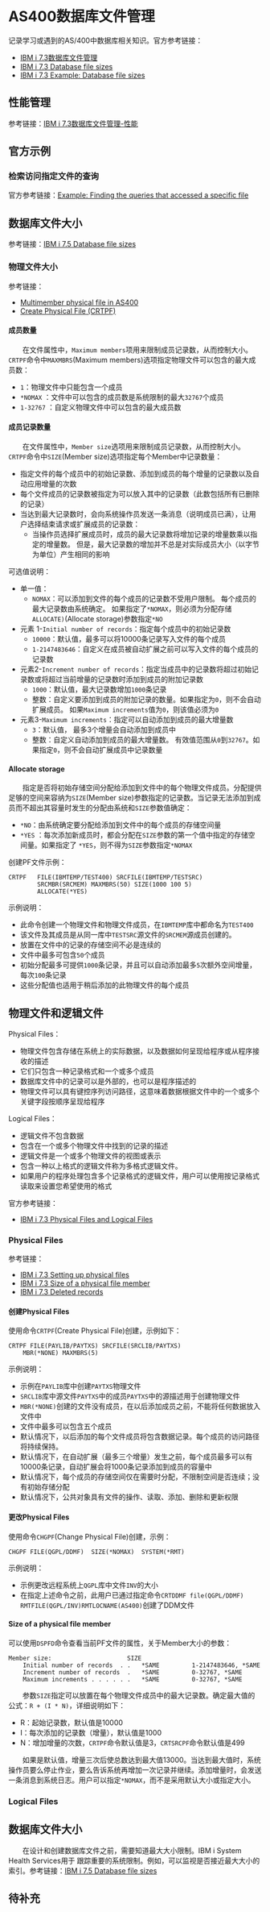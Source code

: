 # AS400数据库文件管理
记录学习或遇到的AS/400中数据库相关知识。官方参考链接：
- [IBM i 7.3数据库文件管理](https://www.ibm.com/docs/zh/i/7.3?topic=systems-database-file-management)
- [IBM i 7.3 Database file sizes](https://www.ibm.com/docs/en/i/7.3?topic=concepts-database-file-sizes)
- [IBM i 7.3 Example: Database file sizes](https://www.ibm.com/docs/en/i/7.3?topic=sizes-example-database-file)

## 性能管理
参考链接：[IBM i 7.3数据库文件管理-性能](https://www.ibm.com/docs/zh/i/7.3?topic=management-performance)
## 官方示例
### 检索访问指定文件的查询
官方参考链接：[Example: Finding the queries that accessed a specific file](https://www.ibm.com/docs/en/i/7.2?topic=ssw_ibm_i_72/rzate/rzatefindqueryex.htm)
## 数据库文件大小
参考链接：[IBM i 7.5 Database file sizes](https://www.ibm.com/docs/zh/i/7.5?topic=concepts-database-file-sizes)
### 物理文件大小
参考链接：
- [Multimember physical file in AS400](https://www.as400andsqltricks.com/2021/11/multimember-physical-file-in-as400.html#:~:text=You%20need%20to%20set%20this%20MAXMBRS%20parameter%20to,of%2032767%20members.%20MAXMBRS%20parameter%20on%20CRTPF%20command)
- [Create Physical File  (CRTPF)](https://www.ibm.com/docs/zh/i/7.5?topic=ssw_ibm_i_75/cl/crtpf.htm)

#### 成员数量
&#8195;&#8195;在文件属性中，`Maximum members`项用来限制成员记录数，从而控制大小。`CRTPF`命令中`MAXMBRS`(Maximum members)选项指定物理文件可以包含的最大成员数：
- `1`：物理文件中只能包含一个成员
- `*NOMAX`  ：文件中可以包含的成员数是系统限制的最大`32767`个成员
- `1-32767`  ：自定义物理文件中可以包含的最大成员数

#### 成员记录数量
&#8195;&#8195;在文件属性中，`Member size`选项用来限制成员记录数，从而控制大小。`CRTPF`命令中`SIZE`(Member size)选项指定每个Member中记录数量：
- 指定文件的每个成员中的初始记录数、添加到成员的每个增量的记录数以及自动应用增量的次数
- 每个文件成员的记录数被指定为可以放入其中的记录数（此数包括所有已删除的记录）
- 当达到最大记录数时，会向系统操作员发送一条消息（说明成员已满），让用户选择结束请求或扩展成员的记录数：
  - 当操作员选择扩展成员时，成员的最大记录数将增加记录的增量数乘以指定的增量数。 但是，最大记录数的增加并不总是对实际成员大小（以字节为单位）产生相同的影响

可选值说明：
- 单一值：
  - `NOMAX`：可以添加到文件的每个成员的记录数不受用户限制。 每个成员的最大记录数由系统确定。 如果指定了`*NOMAX`，则必须为分配存储 `ALLOCATE)`(Allocate storage)参数指定`*NO`
- 元素 1-`Initial number of records`：指定每个成员中的初始记录数
  - `10000`：默认值，最多可以将10000条记录写入文件的每个成员
  - `1-2147483646`：自定义在成员被自动扩展之前可以写入文件的每个成员的记录数
- 元素2-`Increment number of records`：指定当成员中的记录数将超过初始记录数或将超过当前增量的记录数时添加到成员的附加记录数
  - `1000`：默认值，最大记录数增加`1000`条记录
  - 整数：自定义要添加到成员的附加记录的数量。如果指定为`0`，则不会自动扩展成员。 如果`Maximum increments`值为`0`，则该值必须为`0`
- 元素3-`Maximum increments`：指定可以自动添加到成员的最大增量数
  - `3`：默认值， 最多3个增量会自动添加到成员中
  - 整数：自定义自动添加到成员的最大增量数。 有效值范围从`0`到`32767`。如果指定`0`，则不会自动扩展成员中记录数量

#### Allocate storage
&#8195;&#8195;指定是否将初始存储空间分配给添加到文件中的每个物理文件成员。分配提供足够的空间来容纳为`SIZE`(Member size)参数指定的记录数。当记录无法添加到成员而不超出其容量时发生的分配由系统和`SIZE`参数值确定：
- `*NO`：由系统确定要分配给添加到文件中的每个成员的存储空间量
- `*YES` ：每次添加新成员时，都会分配在`SIZE`参数的第一个值中指定的存储空间量。如果指定了 `*YES`，则不得为`SIZE`参数指定`*NOMAX`

创建PF文件示例：
```
CRTPF   FILE(IBMTEMP/TEST400) SRCFILE(IBMTEMP/TESTSRC)
        SRCMBR(SRCMEM) MAXMBRS(50) SIZE(1000 100 5)
        ALLOCATE(*YES)
```
示例说明：
- 此命令创建一个物理文件和物理文件成员，在`IBMTEMP`库中都命名为`TEST400`
- 该文件及其成员是从同一库中`TESTSRC`源文件的`SRCMEM`源成员创建的。
- 放置在文件中的记录的存储空间不必是连续的
- 文件中最多可包含`50`个成员
- 初始分配最多可提供`1000`条记录，并且可以自动添加最多`5`次额外空间增量，每次`100`条记录
- 这些分配值也适用于稍后添加的此物理文件的每个成员

## 物理文件和逻辑文件
Physical Files：
- 物理文件包含存储在系统上的实际数据，以及数据如何呈现给程序或从程序接收的描述
- 它们只包含一种记录格式和一个或多个成员
- 数据库文件中的记录可以是外部的，也可以是程序描述的
- 物理文件可以具有键控序列访问路径，这意味着数据根据文件中的一个或多个关键字段按顺序呈现给程序

Logical Files：
- 逻辑文件不包含数据
- 包含在一个或多个物理文件中找到的记录的描述
- 逻辑文件是一个或多个物理文件的视图或表示
- 包含一种以上格式的逻辑文件称为多格式逻辑文件。
- 如果用户的程序处理包含多个记录格式的逻辑文件，用户可以使用按记录格式读取来设置您希望使用的格式

官方参考链接：
- [IBM i 7.3 Physical Files and Logical Files](https://www.ibm.com/docs/zh/i/7.3?topic=files-physical-logical)

### Physical Files
参考链接：
- [IBM i 7.3 Setting up physical files](https://www.ibm.com/docs/zh/ssw_ibm_i_73/dbp/rbafophysf.htm)
- [IBM i 7.3 Size of a physical file member](https://www.ibm.com/docs/zh/i/7.3?topic=attributes-size-physical-file-member)
- [IBM i 7.3 Deleted records](https://www.ibm.com/docs/zh/i/7.3?topic=attributes-deleted-records)

#### 创建Physical Files
使用命令`CRTPF`(Create Physical File)创建，示例如下：
```
CRTPF FILE(PAYLIB/PAYTXS) SRCFILE(SRCLIB/PAYTXS)
    MBR(*NONE) MAXMBRS(5)
```
示例说明： 
- 示例在`PAYLIB`库中创建`PAYTXS`物理文件
- `SRCLIB`库中源文件`PAYTXS`中的成员`PAYTXS`中的源描述用于创建物理文件
- `MBR(*NONE)`创建的文件没有成员，在以后添加成员之前，不能将任何数据放入文件中
- 文件中最多可以包含五个成员
- 默认情况下，以后添加的每个文件成员将包含数据记录。每个成员的访问路径将持续保持。
- 默认情况下，在自动扩展（最多三个增量）发生之前，每个成员最多可以有10000条记录，自动扩展会将1000条记录添加到成员的容量中
- 默认情况下，每个成员的存储空间仅在需要时分配，不限制空间是否连续；没有初始存储分配
- 默认情况下，公共对象具有文件的操作、读取、添加、删除和更新权限

#### 更改Physical Files
使用命令`CHGPF`(Change Physical File)创建，示例：
```
CHGPF FILE(QGPL/DDMF)  SIZE(*NOMAX)  SYSTEM(*RMT)
```
示例说明：
- 示例更改远程系统上`QGPL`库中文件`INV`的大小
- 在指定上述命令之前，此用户已通过指定命令`CRTDDMF file(QGPL/DDMF) RMTFILE(QGPL/INV)RMTLOCNAME(AS400)`创建了DDM文件

#### Size of a physical file member
可以使用`DSPFD`命令查看当前PF文件的属性，关于Member大小的参数：
```
Member size:                     SIZE
    Initial number of records  . .   *SAME         1-2147483646, *SAME 
    Increment number of records  .   *SAME         0-32767, *SAME      
    Maximum increments . . . . . .   *SAME         0-32767, *SAME
```
&#8195;&#8195;参数`SIZE`指定可以放置在每个物理文件成员中的最大记录数。确定最大值的公式：`R + (I * N)`，详细说明如下：
- R：起始记录数，默认值是10000
- I：每次添加的记录数（增量），默认值是1000
- N：增加增量的次数，`CRTPF`命令默认值是3，`CRTSRCPF`命令默认值是499

&#8195;&#8195;如果是默认值，增量三次后使总数达到最大值13000。当达到最大值时，系统操作员要么停止作业，要么告诉系统再增加一次记录并继续。添加增量时，会发送一条消息到系统日志。用户可以指定`*NOMAX`，而不是采用默认大小或指定大小。

### Logical Files

## 数据库文件大小
&#8195;&#8195;在设计和创建数据库文件之前，需要知道最大大小限制。IBM i System Health Services用于 跟踪重要的系统限制。例如，可以监视是否接近最大大小的索引。参考链接：[IBM i 7.5 Database file sizes](https://www.ibm.com/docs/en/i/7.5?topic=concepts-database-file-sizes)

## 待补充